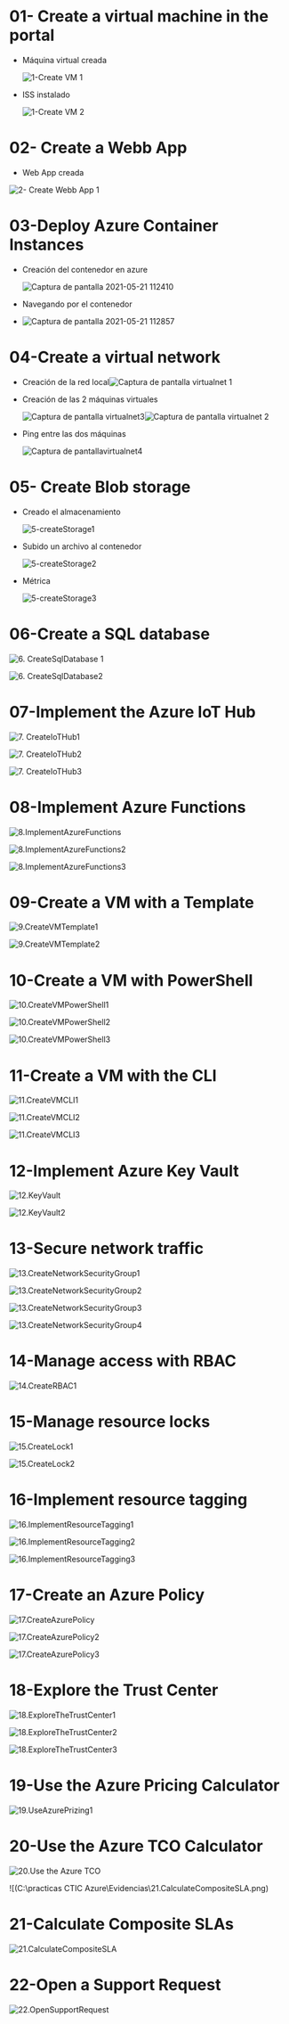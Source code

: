 # 01- Create a virtual machine in the portal



* Máquina virtual creada

  ![1-Create VM 1](Evidencias/1-Create%20VM%201.png)

  

* ISS instalado

  ![1-Create VM 2](Evidencias/1-Create%20VM%202.png)



# 02- Create a Webb App

* Web App creada

  

![2- Create Webb App 1](Evidencias/2-%20Create%20Webb%20App%201.png)

# 03-Deploy Azure Container Instances



* Creación del contenedor en azure

  ![Captura de pantalla 2021-05-21 112410](Evidencias/Captura%20de%20pantalla%202021-05-21%20112410.png)

* Navegando por el contenedor
* ![Captura de pantalla 2021-05-21 112857](Evidencias/Captura%20de%20pantalla%202021-05-21%20112857.png)

# 04-Create a virtual network

* Creación de la red local![Captura de pantalla virtualnet 1](Evidencias/Captura%20de%20pantalla%20virtualnet%201.png)

* Creación de las 2 máquinas virtuales

  ![Captura de pantalla virtualnet3](Evidencias/Captura%20de%20pantalla%20virtualnet%202.png)![Captura de pantalla virtualnet 2](Evidencias/Captura%20de%20pantalla%20virtualnet3.png)



* Ping entre las dos máquinas

  ![Captura de pantallavirtualnet4](Evidencias/Captura%20de%20pantallavirtualnet4.png)



# 05- Create Blob storage

* Creado el almacenamiento

  ![5-createStorage1](Evidencias/5-createStorage1.png)

* Subido un archivo al contenedor

  ![5-createStorage2](Evidencias/5-createStorage2.png)

* Métrica

  ![5-createStorage3](Evidencias/5-createStorage3.png)



# 06-Create a SQL database

![6. CreateSqlDatabase 1](Evidencias/6.%20CreateSqlDatabase%201.png)

![6. CreateSqlDatabase2](Evidencias/6.%20CreateSqlDatabase2.png)

# 07-Implement the Azure IoT Hub

![7. CreateIoTHub1](Evidencias/7.%20CreateIoTHub1.png)



![7. CreateIoTHub2](Evidencias/7.%20CreateIoTHub2.png)



![7. CreateIoTHub3](Evidencias/7.%20CreateIoTHub3.png)





# 08-Implement Azure Functions



![8.ImplementAzureFunctions](Evidencias/8.ImplementAzureFunctions.png)



![8.ImplementAzureFunctions2](Evidencias/8.ImplementAzureFunctions2.png)

![8.ImplementAzureFunctions3](Evidencias/8.ImplementAzureFunctions3.png)

# 09-Create a VM with a Template



![9.CreateVMTemplate1](Evidencias/9.CreateVMTemplate1.png)

![9.CreateVMTemplate2](Evidencias/9.CreateVMTemplate2.png)

# 10-Create a VM with PowerShell



![10.CreateVMPowerShell1](Evidencias/10.CreateVMPowerShell1.png)

![10.CreateVMPowerShell2](Evidencias/10.CreateVMPowerShell2.png)

![10.CreateVMPowerShell3](Evidencias/10.CreateVMPowerShell3.png)



# 11-Create a VM with the CLI



![11.CreateVMCLI1](Evidencias/11.CreateVMCLI1.png)



![11.CreateVMCLI2](Evidencias/11.CreateVMCLI2.png)

![11.CreateVMCLI3](Evidencias/11.CreateVMCLI3.png)



# 12-Implement Azure Key Vault





![12.KeyVault](Evidencias/12.KeyVault.png)

![12.KeyVault2](Evidencias/12.KeyVault2.png)

# 13-Secure network traffic



![13.CreateNetworkSecurityGroup1](Evidencias/13.CreateNetworkSecurityGroup1.png)

![13.CreateNetworkSecurityGroup2](Evidencias/13.CreateNetworkSecurityGroup2.png)

![13.CreateNetworkSecurityGroup3](Evidencias/13.CreateNetworkSecurityGroup3.png)

![13.CreateNetworkSecurityGroup4](Evidencias/13.CreateNetworkSecurityGroup4.png)



# 14-Manage access with RBAC



![14.CreateRBAC1](Evidencias/14.CreateRBAC1.png)

# 15-Manage resource locks



![15.CreateLock1](Evidencias/15.CreateLock1.png)





![15.CreateLock2](Evidencias/15.CreateLock2.png)



# 16-Implement resource tagging



![16.ImplementResourceTagging1](Evidencias/16.ImplementResourceTagging1.png)

![16.ImplementResourceTagging2](Evidencias/16.ImplementResourceTagging2.png)

![16.ImplementResourceTagging3](Evidencias/16.ImplementResourceTagging3.png)



# 17-Create an Azure Policy





![17.CreateAzurePolicy](Evidencias/17.CreateAzurePolicy.png)

![17.CreateAzurePolicy2](Evidencias/17.CreateAzurePolicy2.png)

![17.CreateAzurePolicy3](Evidencias/17.CreateAzurePolicy3.png)

# 18-Explore the Trust Center



![18.ExploreTheTrustCenter1](Evidencias/18.ExploreTheTrustCenter1.png)

![18.ExploreTheTrustCenter2](Evidencias/18.ExploreTheTrustCenter2.png)

![18.ExploreTheTrustCenter3](Evidencias/18.ExploreTheTrustCenter3.png)



# 19-Use the Azure Pricing Calculator





![19.UseAzurePrizing1](Evidencias/19.UseAzurePrizing1.png)

# 20-Use the Azure TCO Calculator



![20.Use the Azure TCO](Evidencias/20.Use%20the%20Azure%20TCO.png)

![(C:\practicas CTIC Azure\Evidencias\21.CalculateCompositeSLA.png)



# 21-Calculate Composite SLAs



![21.CalculateCompositeSLA](Evidencias/21.CalculateCompositeSLA.png)



# 22-Open a Support Request



![22.OpenSupportRequest](Evidencias/22.OpenSupportRequest.png)
